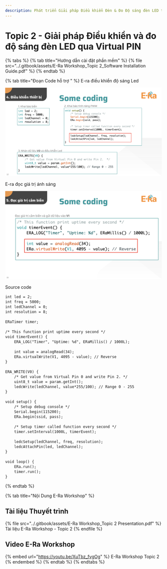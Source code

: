 ```yaml
---
description: Phát triển Giải pháp Điều khiển Đèn & Đo Độ sáng đèn LED trên Nền tảng E-Ra
---
```


# Topic 2 - Giải pháp Điều khiển và đo độ sáng đèn LED qua Virtual PIN

{% tabs %}
{% tab title="Hướng dẫn cài đặt phần mềm" %}
{% file src="../.gitbook/assets/E-Ra Workshop_Topic 2_Software Installation Guide.pdf" %}
{% endtab %}

{% tab title="Đoạn Code hỗ trợ " %}
E-ra điều khiển độ sáng Led

![](<../.gitbook/assets/image (25).png>)



E-ra đọc giá trị ánh sáng

![](<../.gitbook/assets/image (1) (10).png>)



Source code

```
int led = 2;
int freq = 5000;
int ledChannel = 0;
int resolution = 8;

ERaTimer timer;

/* This function print uptime every second */
void timerEvent() {
    ERA_LOG("Timer", "Uptime: %d", ERaMillis() / 1000L);
    
    int value = analogRead(34);
    ERa.virtualWrite(V1, 4095 - value); // Reverse
}

ERA_WRITE(V0) {
    /* Get value from Virtual Pin 0 and write Pin 2. */
    uint8_t value = param.getInt();
    ledcWrite(ledChannel, value*255/100); // Range 0 - 255
}

void setup() {
    /* Setup debug console */
    Serial.begin(115200);
    ERa.begin(ssid, pass);

    /* Setup timer called function every second */
    timer.setInterval(1000L, timerEvent);

    ledcSetup(ledChannel, freq, resolution);
    ledcAttachPin(led, ledChannel);
}

void loop() {
    ERa.run();
    timer.run();    
}

```
{% endtab %}

{% tab title="Nội Dung E-Ra Workshop" %}
## Tài liệu Thuyết trình

{% file src="../.gitbook/assets/E-Ra Workshop_Topic 2 Presentation.pdf" %}
Tài liệu E-Ra Workshop - Topic 2
{% endfile %}

## Video E-Ra Workshop

{% embed url="https://youtu.be/XuTbz_fvgOg" %}
E-Ra Workshop Topic 2
{% endembed %}
{% endtab %}
{% endtabs %}



